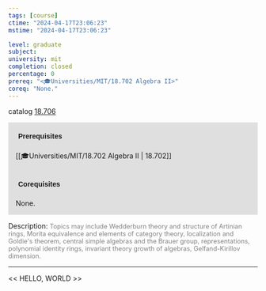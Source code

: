 ```yaml
---
tags: [course]
ctime: "2024-04-17T23:06:23"
mstime: "2024-04-17T23:06:23"

level: graduate
subject: 
university: mit
completion: closed
percentage: 0
prereq: "<🎓Universities/MIT/18.702 Algebra II>"
coreq: "None."
---
```


catalog [18.706](http://student.mit.edu/catalog/m18b.html#18.706)

<span style="display: block; padding: 15px; background-color: rgb(100, 100, 100, 0.2);"><font id="m_prereq1776_0" style="display: block; font-family: Arial, sans-serif; font-weight: bold; padding: 5px">Prerequisites</font><br><span id="prereq1776_0">[[🎓Universities/MIT/18.702 Algebra II | 18.702]]</span></span>
<span style="display: block; padding: 15px; background-color: rgb(100, 100, 100, 0.2);"><font id="m_coreq1776_0" style="display: block; font-family: Arial, sans-serif; font-weight: bold; padding: 5px">Corequisites</font><br><span id="coreq1776_0">None.</span></span>

<font style="">Description:</font>
<font style="color: grey; font-size: 0.8rem;">Topics may include Wedderburn theory and structure of Artinian rings, Morita equivalence and elements of category theory, localization and Goldie's theorem, central simple algebras and the Brauer group, representations, polynomial identity rings, invariant theory growth of algebras, Gelfand-Kirillov dimension.</font>



---

<< HELLO, WORLD >>
